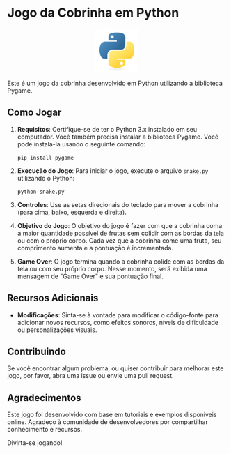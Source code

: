 # Jogo da Cobrinha em Python

<div align="center">
  <img src="https://raw.githubusercontent.com/devicons/devicon/master/icons/python/python-original.svg" alt="Python" height="100">
</div>

Este é um jogo da cobrinha desenvolvido em Python utilizando a biblioteca Pygame.

## Como Jogar

1. **Requisitos**: Certifique-se de ter o Python 3.x instalado em seu computador. Você também precisa instalar a biblioteca Pygame. Você pode instalá-la usando o seguinte comando:

    ```
    pip install pygame
    ```

2. **Execução do Jogo**: Para iniciar o jogo, execute o arquivo `snake.py` utilizando o Python:

    ```
    python snake.py
    ```

3. **Controles**: Use as setas direcionais do teclado para mover a cobrinha (para cima, baixo, esquerda e direita).

4. **Objetivo do Jogo**: O objetivo do jogo é fazer com que a cobrinha coma a maior quantidade possível de frutas sem colidir com as bordas da tela ou com o próprio corpo. Cada vez que a cobrinha come uma fruta, seu comprimento aumenta e a pontuação é incrementada.

5. **Game Over**: O jogo termina quando a cobrinha colide com as bordas da tela ou com seu próprio corpo. Nesse momento, será exibida uma mensagem de "Game Over" e sua pontuação final.

## Recursos Adicionais

- **Modificações**: Sinta-se à vontade para modificar o código-fonte para adicionar novos recursos, como efeitos sonoros, níveis de dificuldade ou personalizações visuais.

## Contribuindo

Se você encontrar algum problema, ou quiser contribuir para melhorar este jogo, por favor, abra uma issue ou envie uma pull request.

## Agradecimentos

Este jogo foi desenvolvido com base em tutoriais e exemplos disponíveis online. Agradeço à comunidade de desenvolvedores por compartilhar conhecimento e recursos.

Divirta-se jogando!

